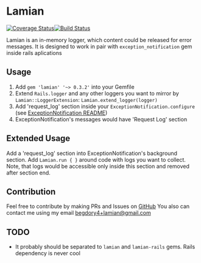 # Lamian
[![Coverage Status](https://coveralls.io/repos/github/umbrellio/lamian/badge.svg)](https://coveralls.io/github/umbrellio/lamian)[![Build Status](https://travis-ci.org/umbrellio/lamian.svg?branch=master)](https://travis-ci.org/umbrellio/lamian)


Lamian is an in-memory logger, which content could be released for error messages.
It is designed to work in pair with `exception_notification` gem inside rails
aplications

## Usage

1. Add `gem 'lamian' '~> 0.3.2'` into your Gemfile
2. Extend `Rails.logger` and any other loggers you want to mirror by
`Lamian::LoggerExtension`: `Lamian.extend_logger(logger)`
3. Add 'request_log' section inside your `ExceptionNotification.configure`
(see [ExceptionNotification README](https://github.com/smartinez87/exception_notification/blob/master/README.md))
4. ExceptionNotification's messages would have 'Request Log' section

## Extended Usage

Add a 'request_log' section into ExceptionNotification's background section.
Add `Lamian.run { }` around code with logs you want to collect. Note, that
logs would be accessible only inside this section and removed after section end.

## Contribution

Feel free to contribute by making PRs and Issues on [GitHub](https://github.com/JelF/lamian)
You also can contact me using my email begdory4+lamian@gmail.com

## TODO

- It probably should be separated to `lamian` and `lamian-rails` gems.
Rails dependency is never cool
